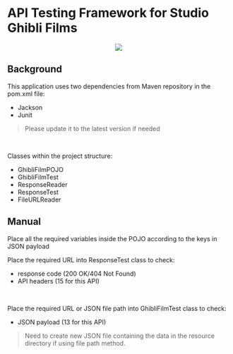 # API Testing Framework for Studio Ghibli Films

<p align="center">
  <img src="https://i.imgur.com/oprn9Qn.png?1" />
</p>

## Background

This application uses two dependencies from Maven repository in the pom.xml file:

  - Jackson
  - Junit 
  
 > Please update it to the latest version if needed
 
 <br />
 
 Classes within the project structure:
 
  - GhibliFilmPOJO
  - GhibliFilmTest
  - ResponseReader
  - ResponseTest
  - FileURLReader
  
## Manual

Place all the required variables inside the POJO according to the keys in JSON payload

Place the required URL into ResponseTest class to check:

  - response code (200 OK/404 Not Found)
  - API headers (15 for this API)
  
<br />

Place the required URL or JSON file path into GhibliFilmTest class to check:

  - JSON payload (13 for this API)

> Need to create new JSON file containing the data in the resource directory if using file path method.  

